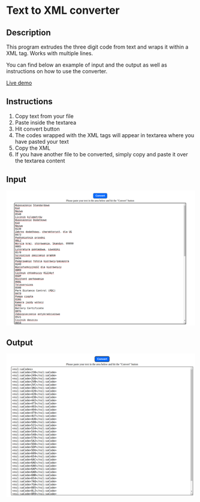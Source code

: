 # Text to XML converter

## Description

This program extrudes the three digit code from text and wraps it within a XML tag. Works with multiple lines.

You can find below an example of input and the output as well as instructions on how to use the converter.

[Live demo](https://veejaypl.github.io/bmw-text-to-xml-converter/)

## Instructions

1. Copy text from your file
2. Paste inside the textarea
3. Hit convert button
4. The codes wrapped with the XML tags will appear in textarea where you have pasted your text
5. Copy the XML
6. If you have another file to be converted, simply copy and paste it over the textarea content

## Input

![Input image](https://github.com/VeejayPL/bmw-text-to-xml-converter/blob/main/assets/input.png)

## Output

![Output image](https://github.com/VeejayPL/bmw-text-to-xml-converter/blob/main/assets/output.png)

